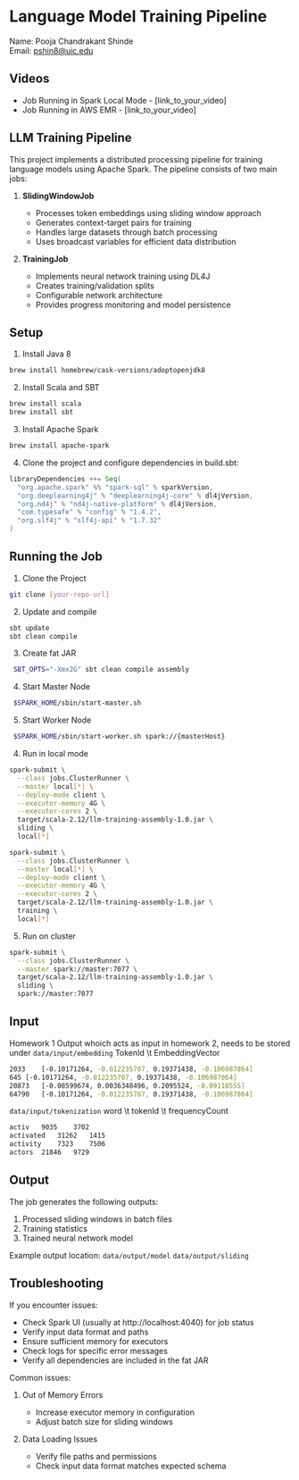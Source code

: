 # Language Model Training Pipeline

Name: Pooja Chandrakant Shinde  
Email: pshin8@uic.edu

## Videos
- Job Running in Spark Local Mode - [link_to_your_video]
- Job Running in AWS EMR - [link_to_your_video]

## LLM Training Pipeline
This project implements a distributed processing pipeline for training language models using Apache Spark. The pipeline consists of two main jobs:

1. **SlidingWindowJob**
   - Processes token embeddings using sliding window approach
   - Generates context-target pairs for training
   - Handles large datasets through batch processing
   - Uses broadcast variables for efficient data distribution

2. **TrainingJob**
   - Implements neural network training using DL4J
   - Creates training/validation splits
   - Configurable network architecture
   - Provides progress monitoring and model persistence

## Setup
1. Install Java 8
```bash
brew install homebrew/cask-versions/adoptopenjdk8
```

2. Install Scala and SBT
```bash
brew install scala
brew install sbt
```

3. Install Apache Spark
```bash
brew install apache-spark
```

4. Clone the project and configure dependencies in build.sbt:
```scala
libraryDependencies ++= Seq(
  "org.apache.spark" %% "spark-sql" % sparkVersion,
  "org.deeplearning4j" % "deeplearning4j-core" % dl4jVersion,
  "org.nd4j" % "nd4j-native-platform" % dl4jVersion,
  "com.typesafe" % "config" % "1.4.2",
  "org.slf4j" % "slf4j-api" % "1.7.32"
)
```

## Running the Job

1. Clone the Project
```bash
git clone [your-repo-url]
```

2. Update and compile
```bash
sbt update
sbt clean compile
```

3. Create fat JAR
```bash
 SBT_OPTS="-Xmx2G" sbt clean compile assembly
```

4. Start Master Node
```bash
 $SPARK_HOME/sbin/start-master.sh
```

5. Start Worker Node
```bash
 $SPARK_HOME/sbin/start-worker.sh spark://{masterHost}
```

4. Run in local mode
```bash
spark-submit \
  --class jobs.ClusterRunner \
  --master local[*] \
  --deploy-mode client \
  --executor-memory 4G \
  --executor-cores 2 \
  target/scala-2.12/llm-training-assembly-1.0.jar \
  sliding \
  local[*]
```

```bash
spark-submit \
  --class jobs.ClusterRunner \
  --master local[*] \
  --deploy-mode client \
  --executor-memory 4G \
  --executor-cores 2 \
  target/scala-2.12/llm-training-assembly-1.0.jar \
  training \
  local[*]
```

5. Run on cluster
```bash
spark-submit \
  --class jobs.ClusterRunner \
  --master spark://master:7077 \
  target/scala-2.12/llm-training-assembly-1.0.jar \
  sliding \
  spark://master:7077
```

## Input
Homework 1 Output whoich acts as input in homework 2, needs to be stored under
`data/input/embedding`
TokenId \t EmbeddingVector
```bash
2033	[-0.10171264, -0.012235707, 0.19371438, -0.106987864]
645	[-0.10171264, -0.012235707, 0.19371438, -0.106987864]
20873	[-0.08599674, 0.0036348496, 0.2095524, -0.09110555]
64790	[-0.10171264, -0.012235707, 0.19371438, -0.106987864]
```

`data/input/tokenization`
word \t tokenId \t frequencyCount
```bash
activ	9035	3702
activated	31262	1415
activity	7323	7506
actors	21846	9729
```

## Output
The job generates the following outputs:
1. Processed sliding windows in batch files
2. Training statistics
3. Trained neural network model

Example output location: `data/output/model` `data/output/sliding`

## Troubleshooting
If you encounter issues:
* Check Spark UI (usually at http://localhost:4040) for job status
* Verify input data format and paths
* Ensure sufficient memory for executors
* Check logs for specific error messages
* Verify all dependencies are included in the fat JAR

Common issues:
1. Out of Memory Errors
   - Increase executor memory in configuration
   - Adjust batch size for sliding windows

2. Data Loading Issues
   - Verify file paths and permissions
   - Check input data format matches expected schema
